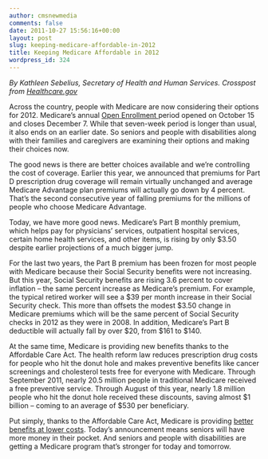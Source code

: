 ```yaml
---
author: cmsnewmedia
comments: false
date: 2011-10-27 15:56:16+00:00
layout: post
slug: keeping-medicare-affordable-in-2012
title: Keeping Medicare Affordable in 2012
wordpress_id: 324
---
```


_By Kathleen Sebelius, Secretary of Health and Human Services. Crosspost from [Healthcare.gov](http://www.healthcare.gov/blog/2011/10/medicare10272011.html)_

Across the country, people with Medicare are now considering their options for 2012. Medicare’s annual [Open Enrollment ](http://www.healthcare.gov/blog/2011/10/openenrollment101111.html)period opened on October 15 and closes December 7. While that seven-week period is longer than usual, it also ends on an earlier date. So seniors and people with disabilities along with their families and caregivers are examining their options and making their choices now.

The good news is there are better choices available and we’re controlling the cost of coverage. Earlier this year, we announced that premiums for Part D prescription drug coverage will remain virtually unchanged and average Medicare Advantage plan premiums will actually go down by 4 percent. That’s the second consecutive year of falling premiums for the millions of people who choose Medicare Advantage.

Today, we have more good news. Medicare’s Part B monthly premium, which helps pay for physicians’ services, outpatient hospital services, certain home health services, and other items, is rising by only $3.50 despite earlier projections of a much bigger jump.

For the last two years, the Part B premium has been frozen for most people with Medicare because their Social Security benefits were not increasing. But this year, Social Security benefits are rising 3.6 percent to cover inflation – the same percent increase as Medicare’s premium. For example, the typical retired worker will see a $39 per month increase in their Social Security check. This more than offsets the modest $3.50 change in Medicare premiums which will be the same percent of Social Security checks in 2012 as they were in 2008. In addition, Medicare’s Part B deductible will actually fall by over $20, from $161 to $140.

At the same time, Medicare is providing new benefits thanks to the Affordable Care Act. The health reform law reduces prescription drug costs for people who hit the donut hole and makes preventive benefits like cancer screenings and cholesterol tests free for everyone with Medicare. Through September 2011, nearly 20.5 million people in traditional Medicare received a free preventive service. Through August of this year, nearly 1.8 million people who hit the donut hole received these discounts, saving almost $1 billion – coming to an average of $530 per beneficiary.

Put simply, thanks to the Affordable Care Act, Medicare is providing [better benefits at lower costs](http://www.healthcare.gov/blog/2011/07/medicare07282011.html). Today’s announcement means seniors will have more money in their pocket. And seniors and people with disabilities are getting a Medicare program that’s stronger for today and tomorrow.
